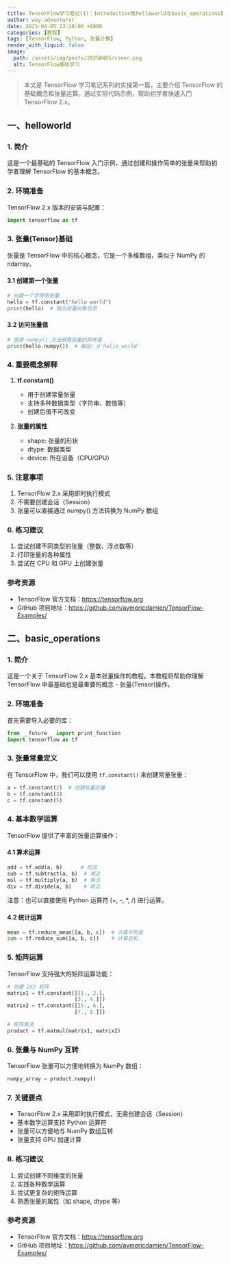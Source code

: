 ```yaml
---
title: TensorFlow学习笔记(1)：Introduction章helloworld与basic_operations篇
author: way-adventurer
date: 2025-04-05 23:20:00 +0800
categories: [教程]
tags: [TensorFlow, Python, 张量计算]
render_with_liquid: false
image:
  path: /assets/img/posts/20250405/cover.png
  alt: TensorFlow基础学习
---
```


> 本文是 TensorFlow 学习笔记系列的实操第一篇，主要介绍 TensorFlow 的基础概念和张量运算。通过实际代码示例，帮助初学者快速入门 TensorFlow 2.x。

## 一、helloworld
### 1. 简介
这是一个最基础的 TensorFlow 入门示例，通过创建和操作简单的张量来帮助初学者理解 TensorFlow 的基本概念。

### 2. 环境准备
TensorFlow 2.x 版本的安装与配置：
```python
import tensorflow as tf
```

### 3. 张量(Tensor)基础
张量是 TensorFlow 中的核心概念，它是一个多维数组，类似于 NumPy 的 ndarray。

#### 3.1 创建第一个张量
```python
# 创建一个字符串张量
hello = tf.constant("hello world")
print(hello)  # 输出张量对象信息
```

#### 3.2 访问张量值
```python
# 使用 numpy() 方法获取张量的具体值
print(hello.numpy())  # 输出: b'hello world'
```

### 4. 重要概念解释
1. **tf.constant()**
   - 用于创建常量张量
   - 支持多种数据类型（字符串、数值等）
   - 创建后值不可改变

2. **张量的属性**
   - shape: 张量的形状
   - dtype: 数据类型
   - device: 所在设备（CPU/GPU）

### 5. 注意事项
1. TensorFlow 2.x 采用即时执行模式
2. 不需要创建会话（Session）
3. 张量可以直接通过 numpy() 方法转换为 NumPy 数组

### 6. 练习建议
1. 尝试创建不同类型的张量（整数、浮点数等）
2. 打印张量的各种属性
3. 尝试在 CPU 和 GPU 上创建张量

### 参考资源
- TensorFlow 官方文档：https://tensorflow.org
- GitHub 项目地址：https://github.com/aymericdamien/TensorFlow-Examples/

## 二、basic_operations
### 1. 简介
这是一个关于 TensorFlow 2.x 基本张量操作的教程。本教程将帮助你理解 TensorFlow 中最基础也是最重要的概念 - 张量(Tensor)操作。

### 2. 环境准备
首先需要导入必要的库：
```python
from __future__ import print_function
import tensorflow as tf
```

### 3. 张量常量定义
在 TensorFlow 中，我们可以使用 `tf.constant()` 来创建常量张量：
```python
a = tf.constant(2)  # 创建标量张量
b = tf.constant(3)
c = tf.constant(5)
```

### 4. 基本数学运算
TensorFlow 提供了丰富的张量运算操作：

#### 4.1 算术运算
```python
add = tf.add(a, b)      # 加法
sub = tf.subtract(a, b)  # 减法
mul = tf.multiply(a, b)  # 乘法
div = tf.divide(a, b)    # 除法
```
注意：也可以直接使用 Python 运算符 (+, -, *, /) 进行运算。

#### 4.2 统计运算
```python
mean = tf.reduce_mean([a, b, c])  # 计算平均值
sum = tf.reduce_sum([a, b, c])    # 计算总和
```

### 5. 矩阵运算
TensorFlow 支持强大的矩阵运算功能：
```python
# 创建 2x2 矩阵
matrix1 = tf.constant([[1., 2.],
                      [3., 4.]])
matrix2 = tf.constant([[5., 6.],
                      [7., 8.]])

# 矩阵乘法
product = tf.matmul(matrix1, matrix2)
```

### 6. 张量与 NumPy 互转
TensorFlow 张量可以方便地转换为 NumPy 数组：
```python
numpy_array = product.numpy()
```

### 7. 关键要点
- TensorFlow 2.x 采用即时执行模式，无需创建会话（Session）
- 基本数学运算支持 Python 运算符
- 张量可以方便地与 NumPy 数组互转
- 张量支持 GPU 加速计算

### 8. 练习建议
1. 尝试创建不同维度的张量
2. 实践各种数学运算
3. 尝试更复杂的矩阵运算
4. 熟悉张量的属性（如 shape, dtype 等）

### 参考资源
- TensorFlow 官方文档：https://tensorflow.org
- GitHub 项目地址：https://github.com/aymericdamien/TensorFlow-Examples/